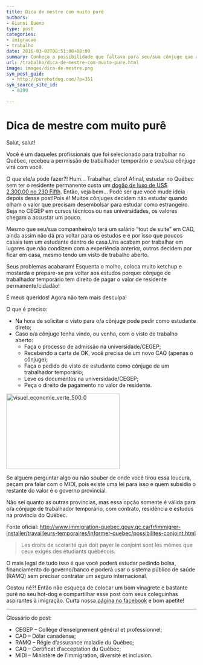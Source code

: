 ```yaml
---
title: Dica de mestre com muito purê
authors:
- Gianni Bueno
type: post
categories:
- imigracao
- trabalho
date: 2016-03-02T08:51:00+00:00
summary: Conheça a possibilidade que faltava para seu/sua cônjuge que acompanhará o trabalhador temporário.
url: /trabalho/dica-de-mestre-com-muito-pure.html
image: images/dica-de-mestre.png
syn_post_guid:
  - http://purehotdog.com/?p=351
syn_source_site_id:
  - 6399

---
```

<div>
  <h1>
    Dica de mestre com muito purê
  </h1>

  <p>
    Salut, salut!
  </p>

  <p>
    Você é um daqueles profissionais que foi selecionado para trabalhar no Québec, recebeu a permissão de trabalhador temporário e seu/sua cônjuge virá com você.
  </p>

  <p>
    O que ele/a pode fazer?! Hum… Trabalhar, claro! Afinal, estudar no Québec sem ter o residente permanente custa um <a href="http://exame.abril.com.br/estilo-de-vida/noticias/cachorro-quente-mais-caro-do-mundo-custara-us-2-300" target="_blank">dogão de luxo de US$ 2.300,00 no 230 Fifth</a>. Então, veja bem… Pode ser que você mude ideia depois desse post!Pois é! Muitos cônjuges decidem não estudar quando olham o valor que precisam desembolsar para estudar como estrangeiro. Seja no CEGEP em cursos técnicos ou nas universidades, os valores chegam a assustar um pouco.
  </p>

  <p>
    Mesmo que seu/sua companheiro/o terá um salário “tout de suite” em CAD, ainda assim não dá pra voltar para os estudos e é por isso que poucos casais tem um estudante dentro de casa.Uns acabam por trabalhar em lugares que não condizem com a experiência anterior, outros decidem por ficar em casa, mesmo tendo um visto de trabalho aberto.
  </p>

  <p>
    Seus problemas acabaram! Esquenta o molho, coloca muito ketchup e mostarda e prepare-se pra voltar aos estudos porque: cônjuge de trabalhador temporário tem direito de pagar o valor de residente permanente/cidadão!
  </p>

  <p>
    É meus queridos! Agora não tem mais desculpa!
  </p>

  <p>
    O que é preciso:
  </p>

  <ul>
    <li>
      Na hora de solicitar o visto para o/a cônjuge pode pedir como estudante direto;
    </li>
    <li>
      Caso o/a cônjuge tenha vindo, ou venha, com o visto de trabalho aberto: <ul>
        <li>
          Faça o processo de admissão na universidade/CEGEP;
        </li>
        <li>
          Recebendo a carta de OK, você precisa de um novo CAQ (apenas o cônjuge);
        </li>
        <li>
          Faça o pedido de visto de estudante como cônjuge de um trabalhador temporário;
        </li>
        <li>
          Leve os documentos na universidade/CEGEP;
        </li>
        <li>
          Peça o direito de pagamento no valor de residente.
        </li>
      </ul>
    </li>
  </ul>

  <p>
    <img class="pull-left alignnone" src="https://purehotdogdotcom.files.wordpress.com/2016/03/visuel_economie_verte_500_0.jpg?w=300&h=200" alt="visuel_economie_verte_500_0" width="300" height="200" />
  </p>

  <p>
    Se alguém perguntar algo ou não souber de onde você tirou essa loucura, peçam pra falar com o MIDI, pois existe uma lei para isso e quem subsidia o restante do valor é o governo provincial.
  </p>

  <p>
    Não sei quanto as outras províncias, mas essa opção somente é válida para o/a cônjuge de trabalhador temporário, com contrato, residência e estudos na província do Québec.
  </p>

  <p>
    Fonte oficial: <a href="http://www.immigration-quebec.gouv.qc.ca/fr/immigrer-installer/travailleurs-temporaires/informer-quebec/possibilites-conjoint.html" target="_blank">http://www.immigration-quebec.gouv.qc.ca/fr/immigrer-installer/travailleurs-temporaires/informer-quebec/possibilites-conjoint.html</a>
  </p>

  <blockquote>
    <p>
      Les droits de scolarité que doit payer le conjoint sont les mêmes que ceux exigés des étudiants québécois.
    </p>
  </blockquote>

  <p>
    O mais legal de tudo isso é que você poderá estudar pedindo bolsa, financiamento do governo/banco e poderá usar o sistema público de saúde (RAMQ) sem precisar contratar um seguro internacional.
  </p>

  <p>
    Gostou né?! Então não esqueça de colocar um bom vinagrete e bastante purê no seu hot-dog e compartilhar esse post com seus coleguinhas aspirantes à imigração. Curta nossa <a href="http://fb.com/purehotdog" target="_blank">página no facebook</a> e bom apetite!
  </p>

  <hr />

  <p>
    Glossário do post:
  </p>

  <ul>
    <li>
      CEGEP – Collège d’enseignement général et professionnel;
    </li>
    <li>
      CAD – Dólar canadense;
    </li>
    <li>
      RAMQ – Régie d’assurance maladie du Québec;
    </li>
    <li>
      CAQ – Certificat d’acceptation du Québec;
    </li>
    <li>
      MIDI – Ministère de l’immigration, diversité et inclusion.
    </li>
  </ul>
</div>